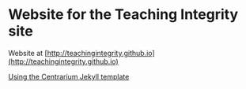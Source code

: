 # Website for the Teaching Integrity site

Website at [http://teachingintegrity.github.io](http://teachingintegrity.github.io)

[Using the Centrarium Jekyll template](http://bencentra.com/centrarium/)
